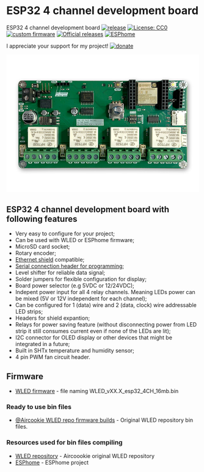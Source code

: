 # ESP32 4 channel development board
ESP32 4 channel development board
[![release](https://img.shields.io/github/v/release/srg74/ESP32-4CH-board)](https://img.shields.io/github/v/release/srg74/ESP32-4CH-board)
[![License: CC0](https://img.shields.io/badge/License-CC0-blue.svg?style=flat-square)](https://github.com/srg74/ESP32-4CH-board/blob/main/LICENSE)
[![custom firmware](https://img.shields.io/static/v1?label=Custom&message=firmware&color=blue&style=flat-square)](https://github.com/srg74/WLED-wemos-shield/blob/master/resources/Firmware/%40Aircoookie/Latest/4ch_board)
[![Official releases](https://img.shields.io/static/v1?label=WLED&message=firmware&color=green&style=flat-square)](https://github.com/Aircoookie/WLED/releases)
[![ESPhome](https://img.shields.io/static/v1?label=ESPhome&message=firmware&color=green&style=flat-square)](https://esphome.io)

I appreciate your support for my project! [![donate](https://www.paypalobjects.com/en_US/i/btn/btn_donateCC_LG.gif)](https://www.paypal.com/donate/?hosted_button_id=VU7L89Z2RR7S4)

![Board](https://github.com/srg74/ESP32-4CH-board/blob/main/Resources/images/4CH_board.jpg)

## ESP32 4 channel development board with following features

- Very easy to configure for your project;
- Can be used with WLED or ESPhome firmware;
- MicroSD card socket;
- Rotary encoder;
- [Ethernet shield](https://github.com/srg74/ESP32_ethernet) compatible;
- [Serial connection header for programming](https://github.com/srg74/ESP-uploader-CH340C);
- Level shifter for reliable data signal;
- Solder jumpers for flexible configuration for display;
- Board power selector (e.g 5VDC or 12/24VDC);
- Indepent power input for all 4 relay channels. Meaning LEDs power can be mixed (5V or 12V independent for each channel);
- Can be configured for 1 (data) wire and 2 (data, clock) wire addressable LED strips;
- Headers for shield expantion;
- Relays for power saving feature (without disconnecting power from LED strip it still consumes current even if none of the LEDs are lit);
- I2C connector for OLED display or other devices that might be integrated in a future;
- Built in SHTx temperature and humidity sensor;
- 4 pin PWM fan circuit header.

## Firmware

- [WLED firmware](https://github.com/srg74/WLED-wemos-shield/blob/master/resources/Firmware/%40Aircoookie/Latest/4ch_board) - file naming WLED_vXX.X_esp32_4CH_16mb.bin

### Ready to use bin files

- [@Aircookie WLED repo firmware builds](https://github.com/srg74/WLED-wemos-shield/tree/master/resources/Firmware/%40Aircoookie) - Original WLED repository bin files.

### Resources used for bin files compiling

- [WLED repository](https://github.com/Aircoookie/WLED) - Aircoookie original WLED repository
- [ESPhome](https://esphome.io) - ESPhome project
